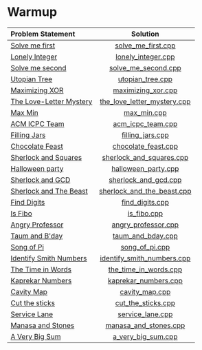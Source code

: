 # Warmup

|      Problem Statement       |            Solution             |
|:-----------------------------|:-------------------------------:|
| [Solve me first][]           | [solve_me_first.cpp][]          |
| [Lonely Integer][]           | [lonely_integer.cpp][]          |
| [Solve me second][]          | [solve_me_second.cpp][]         |
| [Utopian Tree][]             | [utopian_tree.cpp][]            |
| [Maximizing XOR][]           | [maximizing_xor.cpp][]          |
| [The Love-Letter Mystery][]  | [the_love_letter_mystery.cpp][] |
| [Max Min][]                  | [max_min.cpp][]                 |
| [ACM ICPC Team][]            | [acm_icpc_team.cpp][]           |
| [Filling Jars][]             | [filling_jars.cpp][]            |
| [Chocolate Feast][]          | [chocolate_feast.cpp][]         |
| [Sherlock and Squares][]     | [sherlock_and_squares.cpp][]    |
| [Halloween party][]          | [halloween_party.cpp][]         |
| [Sherlock and GCD][]         | [sherlock_and_gcd.cpp][]        |
| [Sherlock and The Beast][]   | [sherlock_and_the_beast.cpp][]  |
| [Find Digits][]              | [find_digits.cpp][]             |
| [Is Fibo][]                  | [is_fibo.cpp][]                 |
| [Angry Professor][]          | [angry_professor.cpp][]         |
| [Taum and B'day][]           | [taum_and_bday.cpp][]           |
| [Song of Pi][]               | [song_of_pi.cpp][]              |
| [Identify Smith Numbers][]   | [identify_smith_numbers.cpp][]  |
| [The Time in Words][]        | [the_time_in_words.cpp][]       |
| [Kaprekar Numbers][]         | [kaprekar_numbers.cpp][]        |
| [Cavity Map][]               | [cavity_map.cpp][]              |
| [Cut the sticks][]           | [cut_the_sticks.cpp][]          |
| [Service Lane][]             | [service_lane.cpp][]            |
| [Manasa and Stones][]        | [manasa_and_stones.cpp][]       |
| [A Very Big Sum][]           | [a_very_big_sum.cpp][]          |

[Solve me first]:          https://www.hackerrank.com/challenges/solve-me-first
[Lonely Integer]:          https://www.hackerrank.com/challenges/lonely-integer
[Solve me second]:         https://www.hackerrank.com/challenges/solve-me-second
[Utopian Tree]:            https://www.hackerrank.com/challenges/utopian-tree
[Maximizing XOR]:          https://www.hackerrank.com/challenges/utopian-tree
[The Love-Letter Mystery]: https://www.hackerrank.com/challenges/the-love-letter-mystery
[Max Min]:                 https://www.hackerrank.com/challenges/angry-children
[ACM ICPC Team]:           https://www.hackerrank.com/challenges/acm-icpc-team
[Filling Jars]:            https://www.hackerrank.com/challenges/filling-jars
[Chocolate Feast]:         https://www.hackerrank.com/challenges/chocolate-feast
[Sherlock and Squares]:    https://www.hackerrank.com/challenges/sherlock-and-squares
[Halloween party]:         https://www.hackerrank.com/challenges/halloween-party
[Sherlock and GCD]:        https://www.hackerrank.com/challenges/sherlock-and-gcd
[Sherlock and The Beast]:  https://www.hackerrank.com/challenges/sherlock-and-the-beast
[Find Digits]:             https://www.hackerrank.com/challenges/find-digits
[Is Fibo]:                 https://www.hackerrank.com/challenges/is-fibo
[Angry Professor]:         https://www.hackerrank.com/challenges/angry-professor
[Taum and B'day]:          https://www.hackerrank.com/challenges/taum-and-bday
[Song of Pi]:              https://www.hackerrank.com/challenges/song-of-pi
[Identify Smith Numbers]:  https://www.hackerrank.com/challenges/identify-smith-numbers
[The Time in Words]:       https://www.hackerrank.com/challenges/the-time-in-words
[Kaprekar Numbers]:        https://www.hackerrank.com/challenges/kaprekar-numbers
[Cavity Map]:              https://www.hackerrank.com/challenges/cavity-map
[Cut the sticks]:          https://www.hackerrank.com/challenges/cut-the-sticks
[Service Lane]:            https://www.hackerrank.com/challenges/service-lane
[Manasa and Stones]:       https://www.hackerrank.com/challenges/manasa-and-stones
[A Very Big Sum]:          https://www.hackerrank.com/challenges/a-very-big-sum

[solve_me_first.cpp]:          solve_me_first.cpp
[lonely_integer.cpp]:          lonely_integer.cpp
[solve_me_second.cpp]:         lonely_integer.cpp
[utopian_tree.cpp]:            utopian_tree.cpp
[maximizing_xor.cpp]:          maximizing_xor.cpp
[the_love_letter_mystery.cpp]: the_love_letter_mystery.cpp
[max_min.cpp]:                 max_min.cpp
[acm_icpc_team.cpp]:           acm_icpc_team.cpp
[filling_jars.cpp]:            filling_jars.cpp
[chocolate_feast.cpp]:         chocolate_feast.cpp
[sherlock_and_squares.cpp]:    sherlock_and_squares.cpp
[halloween_party.cpp]:         halloween_party.cpp
[sherlock_and_gcd.cpp]:        sherlock_and_gcd.cpp
[sherlock_and_the_beast.cpp]:  sherlock_and_the_beast.cpp
[find_digits.cpp]:             find_digits.cpp
[is_fibo.cpp]:                 is_fibo.cpp
[angry_professor.cpp]:         angry_professor.cpp
[taum_and_bday.cpp]:           taum_and_bday.cpp
[song_of_pi.cpp]:              song_of_pi.cpp
[identify_smith_numbers.cpp]:  identify_smith_numbers.cpp
[the_time_in_words.cpp]:       the_time_in_words.cpp
[kaprekar_numbers.cpp]:        kaprekar_numbers.cpp
[cavity_map.cpp]:              cavity_map.cpp
[cut_the_sticks.cpp]:          cut_the_sticks.cpp
[service_lane.cpp]:            service_lane.cpp
[manasa_and_stones.cpp]:       manasa_and_stones.cpp
[a_very_big_sum.cpp]:          a_very_big_sum.cpp
